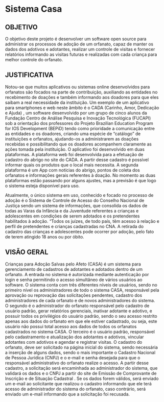 <h1>Sistema Casa</h1>

<h2>OBJETIVO</h2>
<p>O objetivo deste projeto é desenvolver um software open source para administrar os processos de adoção de um orfanato, capaz de manter os dados dos adotivos e adotantes, realizar um controle de visitas e fornecer relatórios informando as visitas futuras e realizadas com cada criança para melhor controle do orfanato.</p>

<h2>JUSTIFICATIVA</h2>
<p>Notou-se que muitos aplicativos ou sistemas online desenvolvidos para orfanatos são focados na parte de contribuição, auxiliando as entidades no recebimento de doações e também informando aos doadores para que eles saibam a real necessidade da instituição. Um exemplo de um aplicativo para smartphones e web neste âmbito é o CADA (Carinho, Amor, Dedicação e Ajuda) , um software desenvolvido por um grupo de cinco alunos da  Fundação Centro de Análise Pesquisa e Inovação Tecnológica (FUCAPI) sob a orientação dos professores do Projeto Brazilian Education Program for IOS Development (BEPiD) tendo como prioridade a comunicação entre as entidades e os doadores, criando uma espécie de “catálogo” de instituições e orfanatos, ajudando-os a administrarem as doações recebidas e possibilitando que os doadores acompanhem claramente as ações tomada pela instituição. O aplicativo foi desenvolvido em duas plataformas. A plataforma web foi desenvolvida para a efetuação de cadastro do abrigo no site do CADA. A partir desse cadastro é possível informar quais os produtos que o local mais necessita. A segunda plataforma é um App com notícias do abrigo, pontos de coleta dos orfanatos e informações gerais referentes à doação. No momento as duas plataformas estão passando por alguns ajustes, mas a previsão é que logo o sistema esteja disponível para uso.</p>

<p>Atualmente, o único sistema em uso, conhecido e focado no processo de adoção é o Sistema de Controle de Acesso do Conselho Nacional de Justiça  sendo um sistema de informações, que consolida os dados de todas as Varas da Infância e da Juventude referentes a crianças e adolescentes em condições de serem adotados e os pretendentes habilitados à adoção.
“Todos os juízes, de todo país, têm acesso à relação e perfil de pretendentes e crianças cadastradas no CNA. A retirada do cadastro das crianças e adolescentes pode ocorrer por adoção, pelo fato de terem atingido 18 anos ou por óbito.</p>

<h2>VISÃO GERAL</h2>
<p>Crianças para Adoção Salvas pelo Afeto (CASA) é um sistema para gerenciamento de cadastros de adotantes e adotados dentro de um orfanato.
A entrada no sistema é autorizada mediante autenticação por login e senha permitindo o acesso simultâneo de vários usuários ao software.
O sistema conta com três diferentes níveis de usuários, sendo no primeiro nível os administradores de todo o sistema CASA, responsável pela aprovação ou reprovação das solicitações pendentes, cadastro dos administradores de cada orfanato e de novos administradores do sistema.
O segundo é o administrador do orfanato responsável pelo cadastro de usuário padrão, gerar relatórios gerenciais, inativar adotante e adotivo, e possuir todos os privilégios do usuário padrão, sendo o seu acesso restrito apenas aos dados do orfanato em que ele estiver cadastrado, ou seja, este usuário não possui total acesso aos dados de todos os orfanatos cadastrados no sistema CASA.
O terceiro é o usuário padrão, responsável pelo cadastramento e atualização dos adotantes e adotivos, vincular adotantes com adotivos e agendar e registrar visitas.
O cadastro do orfanato, deve ser solicitado na página inicial do sistema, sendo necessária a inserção de alguns dados, sendo o mais importante o Cadastro Nacional de Pessoa Jurídica (CNPJ) e o e-mail e senha desejada para que o responsável administrativo do orfanato realize o acesso. A partir desse cadastro, a solicitação será encaminhada ao administrador do sistema, que validará os dados e o CNPJ a partir do site de Emissão de Comprovante de Inscrição e de Situação Cadastral . Se os dados forem válidos, será enviado um e-mail ao solicitante que realizou o cadastro informando que ele terá acesso de administrador do sistema do orfanato, caso contrário, será enviado um e-mail informando que a solicitação foi recusada.</p>



